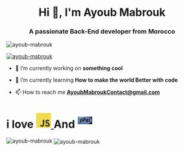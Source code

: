<h1 align="center">Hi 👋, I'm Ayoub Mabrouk</h1>
<h3 align="center">A passionate Back-End developer from Morocco</h3>

<p align="left"> <img src="https://gpvc.arturio.dev/ayoub-mabrouk" alt="ayoub-mabrouk" /> </p>
<p align="left"> <a href="https://github.com/ryo-ma/github-profile-trophy"><img src="https://github-profile-trophy.vercel.app/?username=ayoub-mabrouk" alt="ayoub-mabrouk" /></a> </p>

- 🔭 I’m currently working on **something cool**

- 🌱 I’m currently learning **How to make the world Better with code**

- 📫 How to reach me **AyoubMabroukContact@gmail.com**
<h1>i love <a href="https://developer.mozilla.org/en-US/docs/Web/JavaScript" target="_blank"> <img src="https://raw.githubusercontent.com/devicons/devicon/master/icons/javascript/javascript-original.svg" alt="javascript" width="40" height="40"/> </a> And <a href="https://www.php.net" target="_blank"> <img src="https://raw.githubusercontent.com/devicons/devicon/master/icons/php/php-original.svg" alt="php" width="40" height="40"/> </a> </h1>
<p><img align="left" src="https://github-readme-stats.vercel.app/api/top-langs?username=ayoub-mabrouk&show_icons=true&locale=en&layout=compact" alt="ayoub-mabrouk" /></p>

<p>&nbsp;<img align="center" src="https://github-readme-stats.vercel.app/api?username=ayoub-mabrouk&show_icons=true&locale=en" alt="ayoub-mabrouk" /></p>
